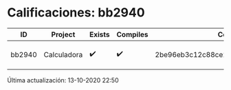 # Calificaciones: bb2940
|ID|Project|Exists|Compiles|CommitHash|CommitDate|CheckDate|Comments|
|-|-|-|-|-|-|-|-|
|bb2940|Calculadora|✔️|✔️|2be96eb3c12c88ce2e7ca157cfb174561eb74ca1|11-10-2020 20:54:38|13-10-2020 22:50:47|NULL|

Última actualización: 13-10-2020 22:50